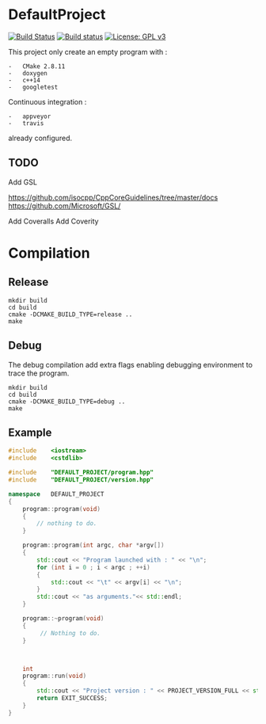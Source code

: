 # DefaultProject
[![Build Status](https://travis-ci.org/eroween/DefaultProject.svg?branch=master)](https://travis-ci.org/eroween/DefaultProject)
[![Build status](https://ci.appveyor.com/api/projects/status/github/eroween/DefaultProject?svg=true)](https://ci.appveyor.com/project/eroween/DefaultProject)
[![License: GPL v3](https://img.shields.io/badge/License-GPL%20v3-blue.svg)](http://www.gnu.org/licenses/gpl-3.0)

This project only create an empty program with :

    -   CMake 2.8.11
    -   doxygen
    -   c++14
    -   googletest

Continuous integration :

    -   appveyor
    -   travis

already configured.

## TODO

Add GSL

https://github.com/isocpp/CppCoreGuidelines/tree/master/docs
https://github.com/Microsoft/GSL/

Add Coveralls
Add Coverity


# Compilation

## Release

```shell
mkdir build
cd build
cmake -DCMAKE_BUILD_TYPE=release ..
make
```

## Debug

The debug compilation add extra flags enabling debugging environment to trace
the program.

```shell
mkdir build
cd build
cmake -DCMAKE_BUILD_TYPE=debug ..
make
```

## Example

```c++
#include    <iostream>
#include    <cstdlib>

#include    "DEFAULT_PROJECT/program.hpp"
#include    "DEFAULT_PROJECT/version.hpp"

namespace   DEFAULT_PROJECT
{
    program::program(void)
    {
        // nothing to do.
    }

    program::program(int argc, char *argv[])
    {
        std::cout << "Program launched with : " << "\n";
        for (int i = 0 ; i < argc ; ++i)
        {
            std::cout << "\t" << argv[i] << "\n";
        }
        std::cout << "as arguments."<< std::endl;
    }

    program::~program(void)
    {
         // Nothing to do.
    }



    int
    program::run(void)
    {
        std::cout << "Project version : " << PROJECT_VERSION_FULL << std::endl;
        return EXIT_SUCCESS;
    }
}
```
